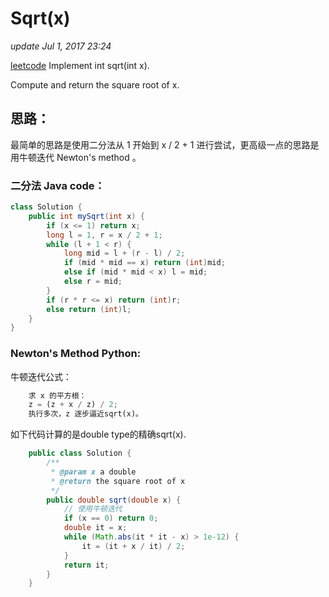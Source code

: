 # Sqrt\(x\)

_update Jul 1, 2017 23:24_

[leetcode](https://leetcode.com/problems/sqrtx/#/description) Implement int sqrt\(int x\).

Compute and return the square root of x.

## 思路：

最简单的思路是使用二分法从 1 开始到 x / 2 + 1 进行尝试，更高级一点的思路是用牛顿迭代 Newton's method 。

### 二分法 Java code：

```java
class Solution {
    public int mySqrt(int x) {
        if (x <= 1) return x;
        long l = 1, r = x / 2 + 1;
        while (l + 1 < r) {
            long mid = l + (r - l) / 2;
            if (mid * mid == x) return (int)mid;
            else if (mid * mid < x) l = mid;
            else r = mid;
        }
        if (r * r <= x) return (int)r;
        else return (int)l;
    }
}
```

### Newton's Method Python:

牛顿迭代公式：

```python
    求 x 的平方根：
    z = (z + x / z) / 2;
    执行多次，z 逐步逼近sqrt(x)。
```

如下代码计算的是double type的精确sqrt\(x\).

```java
    public class Solution {
        /**
         * @param x a double
         * @return the square root of x
         */
        public double sqrt(double x) {
            // 使用牛顿迭代
            if (x == 0) return 0;
            double it = x;
            while (Math.abs(it * it - x) > 1e-12) {
                it = (it + x / it) / 2;
            }
            return it;
        }
    }
```

